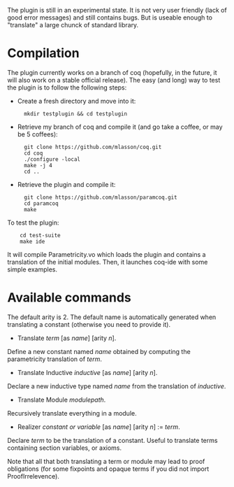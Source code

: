 The plugin is still in an experimental state. 
It is not very user friendly (lack of good error messages) and still contains bugs. 
But is useable enough to "translate" a large chunck of standard library. 

Compilation 
===========

The plugin currently works on a branch of coq (hopefully, in the future, it will also work on a stable official release). 
The easy (and long) way to test the plugin is to follow the following steps:
* Create a fresh directory and move into it:

        mkdir testplugin && cd testplugin 

* Retrieve my branch of coq and compile it (and go take a coffee, or may be 5 coffees):
 
        git clone https://github.com/mlasson/coq.git
        cd coq
        ./configure -local 
        make -j 4 
        cd ..

* Retrieve the plugin and compile it:

        git clone https://github.com/mlasson/paramcoq.git
        cd paramcoq 
        make

To test the plugin:

        cd test-suite
        make ide

It will compile Parametricity.vo which loads the plugin and contains a translation of the initial modules. 
Then, it launches coq-ide with some simple examples. 

Available commands
==================

The default arity is 2. 
The default name is automatically generated when translating a constant (otherwise you need to provide it). 

- Translate *term* [as *name*] [arity *n*]. 

Define a new constant named *name* obtained by computing the parametricity translation of *term*. 

- Translate Inductive *inductive* [as *name*] [arity *n*].

Declare a new inductive type named *name* from the translation of *inductive*. 

- Translate Module *modulepath*.

Recursively translate everything in a module. 

- Realizer *constant or variable* [as *name*] [arity *n*] := *term*.

Declare *term* to be the translation of a constant. 
Useful to translate terms containing section variables, or axioms. 

Note that all that both translating a term or module may lead to proof obligations (for some fixpoints and opaque terms if you did not import ProofIrrelevence).  
